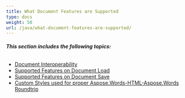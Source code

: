 ```yaml
---
title: What Document Features are Supported
type: docs
weight: 50
url: /java/what-document-features-are-supported/
---
```


###### **This section includes the following topics:** 

- [Document Interoperability](/words/java/document-interoperability/)
- [Supported Features on Document Load](/words/java/supported-features-on-document-load/)
- [Supported Features on Document Save](/words/java/supported-features-on-document-save/)
- [Custom Styles used for proper Aspose.Words-HTML-Aspose.Words Roundtrip](/words/java/custom-styles-used-for-proper-aspose-words-html-aspose-words-roundtrip/)

